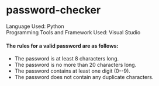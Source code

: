 # password-checker
Language Used: Python <br>
Programming Tools and Framework Used: Visual Studio

#### The rules for a valid password are as follows:
- The password is at least 8 characters long.<br>
- The password is no more than 20 characters long.<br>
- The password contains at least one digit (0--9).<br>
- The password does not contain any duplicate characters.
